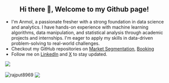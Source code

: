 <h2 align="center">Hi there 👋, Welcome to my Github page!</h2>
<ul>
  <li>I'm Anmol, a passionate fresher with a strong foundation in data science and analytics. I have hands-on experience with machine learning algorithms, data manipulation, and statistical analysis through academic projects and internships. I'm eager to apply my skills in data-driven problem-solving to real-world challenges.</li>
  <li>Checkout my GitHub repositories on <a href = "https://github.com/rajput8969/Market-Segmentation-Analysis-Fast-Food">Market Segmentation</a>, <a href = "https://github.com/rajput8969/Airbnb-Bookings-Analysis">Booking</a>
  <li>Follow me on <a href="https://www.linkedin.com/in/anmolrajput/">LinkedIn</a> and <a href="https://twitter.com/Rajput8969">X</a> to stay updated.</li>
</ul>
</ul>

&nbsp;![](https://komarev.com/ghpvc/?username=ashishps1&color=brightgreen)
<p>&nbsp;<img align="center" src="https://github-readme-stats.vercel.app/api?username=rajput8969&show_icons=true&locale=en" alt="rajput8969" />
<img align="center" src="https://github-readme-stats.vercel.app/api/top-langs/?username=rajput8969&layout=compact&hide_border=true&&langs_count=10&show_icons=true&theme=transparent" />
</p>

</p>
